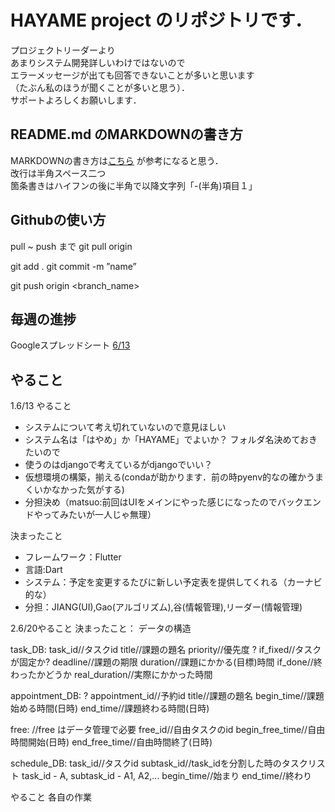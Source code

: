 # HAYAME project のリポジトリです．
プロジェクトリーダーより  
あまりシステム開発詳しいわけではないので  
エラーメッセージが出ても回答できないことが多いと思います  
（たぶん私のほうが聞くことが多いと思う）．  
サポートよろしくお願いします．

## README.md のMARKDOWNの書き方
MARKDOWNの書き方は[こちら](https://gist.github.com/mignonstyle/083c9e1651d7734f84c99b8cf49d57fa)
が参考になると思う．  
改行は半角スペース二つ  
箇条書きはハイフンの後に半角で以降文字列「-(半角)項目１」

## Githubの使い方
pull ~ push まで
git pull origin

git add .
git commit -m ”name”

git push origin <branch_name>

## 毎週の進捗
Googleスプレッドシート
[6/13](https://docs.google.com/document/d/19bJnzNbsbtFxdCTpE_rWWSw3wYxsmmXaZSQ9vzFKVvA/edit?usp=sharing)

## やること
1.6/13
やること
- システムについて考え切れていないので意見ほしい
- システム名は「はやめ」か「HAYAME」でよいか？  フォルダ名決めておきたいので
- 使うのはdjangoで考えているがdjangoでいい？
- 仮想環境の構築，揃える(condaが助かります．前の時pyenv的なの確かうまくいかなかった気がする)
- 分担決め（matsuo:前回はUIをメインにやった感じになったのでバックエンドやってみたいが一人じゃ無理）

決まったこと
- フレームワーク：Flutter
- 言語:Dart
- システム：予定を変更するたびに新しい予定表を提供してくれる（カーナビ的な）
- 分担：JIANG(UI),Gao(アルゴリズム),谷(情報管理),リーダー(情報管理)

2.6/20やること
決まったこと：
データの構造

task_DB:
task_id//タスクid
title//課題の題名
priority//優先度
? if_fixed//タスクが固定か?
deadline//課題の期限
duration//課題にかかる(目標)時間
if_done//終わったかどうか
real_duration//実際にかかった時間

appointment_DB:
? appointment_id//予約id
title//課題の題名
begin_time//課題始める時間(日時)
end_time//課題終わる時間(日時)

free:  //free はデータ管理で必要
free_id//自由タスクのid
begin_free_time//自由時間開始(日時)
end_free_time//自由時間終了(日時)

schedule_DB:
task_id//タスクid
subtask_id//task_idを分割した時のタスクリスト task_id - A, subtask_id - A1, A2,...
begin_time//始まり
end_time//終わり

やること
各自の作業
